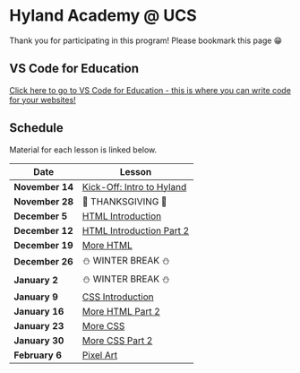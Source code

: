 # Hyland Academy @ UCS
Thank you for participating in this program! Please bookmark this page 😁

## VS Code for Education
[Click here to go to VS Code for Education - this is where you can write code for your websites!](https://vscodeedu.com/my-work/projects)

## Schedule
Material for each lesson is linked below.

| Date | Lesson |
|-|-|
| **November 14** | [Kick-Off: Intro to Hyland](IntroHyland/StudentDesc.md) |
| **November 28** | 🦃 THANKSGIVING 🦃 |
| **December 5** | [HTML Introduction](HtmlIntro/StudentDesc.md) |
| **December 12** | [HTML Introduction Part 2](HtmlIntro2/StudentDesc.md) |
| **December 19** | [More HTML](MoreHtml/StudentDesc.md) |
| **December 26** | ⛄ WINTER BREAK ⛄ |
| **January 2** | ⛄ WINTER BREAK ⛄ |
| **January 9** | [CSS Introduction](CssIntro/StudentDesc.md) |
| **January 16** | [More HTML Part 2](MoreHtmlSub/StudentDesc.md) |
| **January 23** | [More CSS](MoreCss/StudentDesc.md) |
| **January 30** | [More CSS Part 2](MoreCss2/StudentDesc.md) |
| **February 6** | [Pixel Art](Piskel/StudentDesc.md) |
